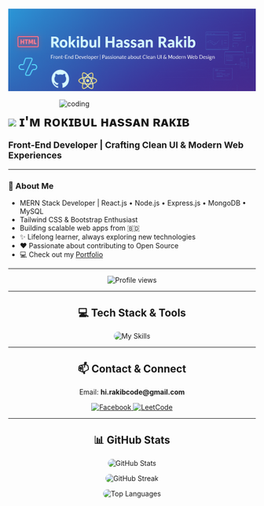 ![Kiran1689 Banner Image](./banner.png)

<!--Night Owl image-->
<div>
 <img align="right" alt="coding" width="400" src="https://user-images.githubusercontent.com/55389276/140866485-8fb1c876-9a8f-4d6a-98dc-08c4981eaf70.gif">
</div>
  <h1>
    <img src="https://emojis.slackmojis.com/emojis/images/1531849430/4246/blob-sunglasses.gif?1531849430" width="30"/> 
    ɪ'ᴍ ʀᴏᴋɪʙᴜʟ ʜᴀssᴀɴ ʀᴀᴋɪʙ
  </h1>
  <p style="font-size: 18px;"><strong>Front-End Developer | Crafting Clean UI & Modern Web Experiences</strong></p>
</div>

---

<!-- ================= About Me ================= -->
### 👋 About Me
- MERN Stack Developer | React.js • Node.js • Express.js • MongoDB • MySQL  
- Tailwind CSS & Bootstrap Enthusiast  
- Building scalable web apps from 🇧🇩  
- ✨ Lifelong learner, always exploring new technologies  
- ❤ Passionate about contributing to Open Source  
- 💻 Check out my [Portfolio](https://rokibul-hassan-rakib-portfolio.netlify.app/)  

---

<!-- ================= Profile Views ================= -->
<p align="center">
  <img src="https://komarev.com/ghpvc/?username=rokibulhassanrakib&label=Profile%20Views&color=770677&style=for-the-badge&logo=star" alt="Profile views"/>
</p>

---

<!-- ================= Tech Stack & Tools ================= -->
<h2 align="center">💻 Tech Stack & Tools</h2>
<p align="center">
  <picture>
    <source media="(prefers-color-scheme: dark)" srcset="./Skills_Animation_Dark.gif">
    <source media="(prefers-color-scheme: light)" srcset="./Skills_Animation_White.gif">
    <img alt="My Skills" src="./Skills_Animation_White.gif" style="max-width:80%; border-radius:10px;">
  </picture>
</p>

---

<!-- ================= Contact & Social ================= -->
<h2 align="center">📫 Contact & Connect</h2>
<p align="center">
  Email: <strong>hi.rakibcode@gmail.com</strong>
</p>
<p align="center">
  <a href="https://fb.com/rokibulhassanrakib76" target="_blank">
    <img src="https://raw.githubusercontent.com/rahuldkjain/github-profile-readme-generator/master/src/images/icons/Social/facebook.svg" alt="Facebook" width="40" height="40"/>
  </a>
  <a href="https://www.leetcode.com/rokibul_hasan_rakib" target="_blank">
    <img src="https://raw.githubusercontent.com/rahuldkjain/github-profile-readme-generator/master/src/images/icons/Social/leet-code.svg" alt="LeetCode" width="40" height="40"/>
  </a>
</p>

---

<!-- ================= GitHub Stats ================= -->
<h2 align="center">📊 GitHub Stats</h2>
<p align="center">
  <img src="https://github-readme-stats.vercel.app/api?username=rokibulhassanrakib&show_icons=true&theme=radical&locale=en" alt="GitHub Stats" style="border-radius:10px;"/>
</p>
<p align="center">
  <img src="https://github-readme-streak-stats.herokuapp.com/?user=rokibulhassanrakib&theme=radical" alt="GitHub Streak" style="border-radius:10px;"/>
</p>
<p align="center">
  <img src="https://github-readme-stats.vercel.app/api/top-langs?username=rokibulhassanrakib&show_icons=true&locale=en&layout=compact&theme=radical" alt="Top Languages" style="border-radius:10px;"/>
</p>

